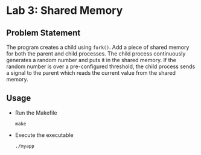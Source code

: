 # Lab 3: Shared Memory

## Problem Statement 

The program creates a child using `fork()`. Add a piece of shared memory for both the parent and child processes. The child process continuously generates a random number and puts it in the shared memory. If the random number is over a pre-configured threshold, the child process sends a signal to the parent which reads the current value from the shared memory.

## Usage

- Run the Makefile
    ```
    make
    ```
- Execute the executable
    ```
    ./myapp
    ```
